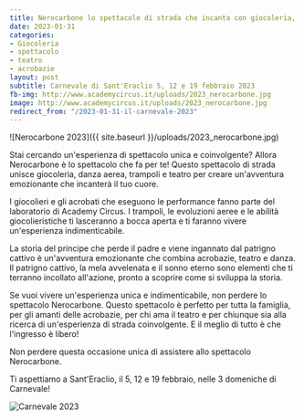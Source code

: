 ```yaml
---
title: Nerocarbone lo spettacolo di strada che incanta con giocoleria, danza aerea e trampoli
date: 2023-01-31
categories:
- Giocoleria
- spettacolo 
- teatro
- acrobazie
layout: post
subtitle: Carnevale di Sant'Eraclio 5, 12 e 19 febbraio 2023
fb-img: http://www.academycircus.it/uploads/2023_nerocarbone.jpg
image: http://www.academycircus.it/uploads/2023_nerocarbone.jpg
redirect_from: "/2023-01-31-il-carnevale-2023"
---
```


![Nerocarbone 2023]({{ site.baseurl }}/uploads/2023_nerocarbone.jpg)

Stai cercando un'esperienza di spettacolo unica e coinvolgente? Allora Nerocarbone è lo spettacolo che fa per te! Questo spettacolo di strada unisce giocoleria, danza aerea, trampoli e teatro per creare un'avventura emozionante che incanterà il tuo cuore.

I giocolieri e gli acrobati che eseguono le performance fanno parte del laboratorio di Academy Circus. I trampoli, le evoluzioni aeree e le abilità giocolieristiche ti lasceranno a bocca aperta e ti faranno vivere un'esperienza indimenticabile.

La storia del principe che perde il padre e viene ingannato dal patrigno cattivo è un'avventura emozionante che combina acrobazie, teatro e danza. Il patrigno cattivo, la mela avvelenata e il sonno eterno sono elementi che ti terranno incollato all'azione, pronto a scoprire come si sviluppa la storia.

Se vuoi vivere un'esperienza unica e indimenticabile, non perdere lo spettacolo Nerocarbone. Questo spettacolo è perfetto per tutta la famiglia, per gli amanti delle acrobazie, per chi ama il teatro e per chiunque sia alla ricerca di un'esperienza di strada coinvolgente. E il meglio di tutto è che l'ingresso è libero!

Non perdere questa occasione unica di assistere allo spettacolo Nerocarbone.

Ti aspettiamo a Sant'Eraclio, il 5, 12 e 19 febbraio, nelle 3 domeniche di Carnevale!

![Carnevale 2023](https://www.ilcarnevale.net/wp-content/uploads/2023/01/banner_FB_2023-01-1020x360.jpg)
